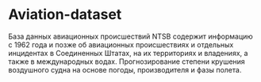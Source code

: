 # Aviation-dataset
База данных авиационных происшествий NTSB содержит информацию с 1962 года и позже об авиационных происшествиях и отдельных инцидентах в Соединенных Штатах, на их территориях и владениях, а также в международных водах.
Прогнозирование степени крушения воздушного судна на основе погоды, производителя и фазы полета.
